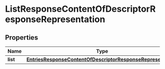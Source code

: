 # ListResponseContentOfDescriptorResponseRepresentation

## Properties
Name | Type | Description | Notes
------------ | ------------- | ------------- | -------------
**list** | [**EntriesResponseContentOfDescriptorResponseRepresentation**](EntriesResponseContentOfDescriptorResponseRepresentation.md) |  |  [optional]
